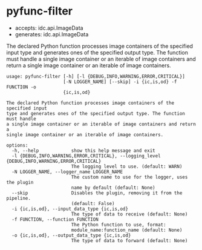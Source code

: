 # pyfunc-filter

* accepts: idc.api.ImageData
* generates: idc.api.ImageData

The declared Python function processes image containers of the specified input type and generates ones of the specified output type. The function must handle a single image container or an iterable of image containers and return a single image container or an iterable of image containers.

```
usage: pyfunc-filter [-h] [-l {DEBUG,INFO,WARNING,ERROR,CRITICAL}]
                     [-N LOGGER_NAME] [--skip] -i {ic,is,od} -f FUNCTION -o
                     {ic,is,od}

The declared Python function processes image containers of the specified input
type and generates ones of the specified output type. The function must handle
a single image container or an iterable of image containers and return a
single image container or an iterable of image containers.

options:
  -h, --help            show this help message and exit
  -l {DEBUG,INFO,WARNING,ERROR,CRITICAL}, --logging_level {DEBUG,INFO,WARNING,ERROR,CRITICAL}
                        The logging level to use. (default: WARN)
  -N LOGGER_NAME, --logger_name LOGGER_NAME
                        The custom name to use for the logger, uses the plugin
                        name by default (default: None)
  --skip                Disables the plugin, removing it from the pipeline.
                        (default: False)
  -i {ic,is,od}, --input_data_type {ic,is,od}
                        The type of data to receive (default: None)
  -f FUNCTION, --function FUNCTION
                        The Python function to use, format:
                        module_name:function_name (default: None)
  -o {ic,is,od}, --output_data_type {ic,is,od}
                        The type of data to forward (default: None)
```

